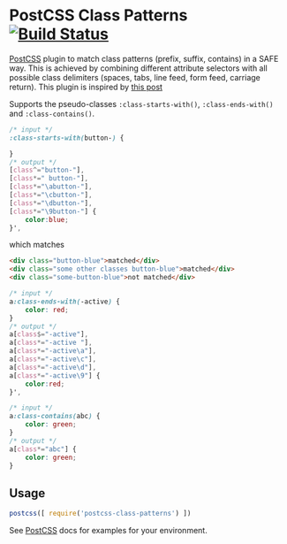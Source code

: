 # PostCSS Class Patterns [![Build Status][ci-img]][ci]

[PostCSS] plugin to match class patterns (prefix, suffix, contains) in a SAFE way. This is achieved by combining different attribute selectors with all possible class delimiters (spaces, tabs, line feed, form feed, carriage return). This plugin is inspired by [this post](http://stackoverflow.com/a/37646760/3815374)

[PostCSS]: https://github.com/postcss/postcss
[ci-img]:  https://travis-ci.org/MattDiMu/postcss-class-patterns.svg
[ci]:      https://travis-ci.org/MattDiMu/postcss-class-patterns

Supports the pseudo-classes `:class-starts-with()`, `:class-ends-with()` and `:class-contains()`.

```css
/* input */
:class-starts-with(button-) {

}
/* output */
[class^="button-"],
[class*=" button-"],
[class*="\abutton-"],
[class*="\cbutton-"],
[class*="\dbutton-"],
[class*="\9button-"] {
    color:blue;
}',
```
which matches
```html
<div class="button-blue">matched</div>
<div class="some other classes button-blue">matched</div>
<div class="some-button-blue">not matched</div>
```


```css
/* input */
a:class-ends-with(-active) {
    color: red;
}
/* output */
a[class$="-active"],
a[class*="-active "],
a[class*="-active\a"],
a[class*="-active\c"],
a[class*="-active\d"],
a[class*="-active\9"] {
    color:red;
}',
```

```css
/* input */
a:class-contains(abc) {
    color: green;
}
/* output */
a[class*="abc"] {
    color: green;
}
```


## Usage

```js
postcss([ require('postcss-class-patterns') ])
```

See [PostCSS] docs for examples for your environment.
